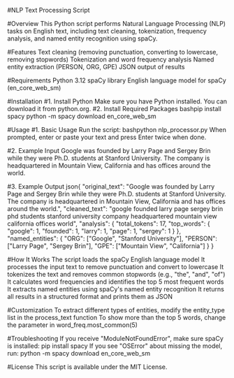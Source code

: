 #NLP Text Processing Script

#Overview
This Python script performs Natural Language Processing (NLP) tasks on English text, including text cleaning, tokenization, frequency analysis, and named entity recognition using spaCy.

#Features
Text cleaning (removing punctuation, converting to lowercase, removing stopwords)
Tokenization and word frequency analysis
Named entity extraction (PERSON, ORG, GPE)
JSON output of results

#Requirements
Python 3.12
spaCy library
English language model for spaCy (en_core_web_sm)

#Installation
#1. Install Python
Make sure you have Python installed. You can download it from python.org.
#2. Install Required Packages
bashpip install spacy
python -m spacy download en_core_web_sm

#Usage
#1. Basic Usage
Run the script:
bashpython nlp_processor.py
When prompted, enter or paste your text and press Enter twice when done.

#2. Example Input
Google was founded by Larry Page and Sergey Brin while they were Ph.D. students at Stanford University. The company is headquartered in Mountain View, California and has offices around the world.

#3. Example Output
json{
"original_text": "Google was founded by Larry Page and Sergey Brin while they were Ph.D. students at Stanford University. The company is headquartered in Mountain View, California and has offices around the world.",
"cleaned_text": "google founded larry page sergey brin phd students stanford university company headquartered mountain view california offices world",
"analysis": {
"total_tokens": 17,
"top_words": {
"google": 1,
"founded": 1,
"larry": 1,
"page": 1,
"sergey": 1
}
},
"named_entities": {
"ORG": ["Google", "Stanford University"],
"PERSON": ["Larry Page", "Sergey Brin"],
"GPE": ["Mountain View", "California"]
}
}

#How It Works
The script loads the spaCy English language model
It processes the input text to remove punctuation and convert to lowercase
It tokenizes the text and removes common stopwords (e.g., "the", "and", "of")
It calculates word frequencies and identifies the top 5 most frequent words
It extracts named entities using spaCy's named entity recognition
It returns all results in a structured format and prints them as JSON

#Customization
To extract different types of entities, modify the entity_type list in the process_text function
To show more than the top 5 words, change the parameter in word_freq.most_common(5)

#Troubleshooting
If you receive "ModuleNotFoundError", make sure spaCy is installed: pip install spacy
If you see "OSError" about missing the model, run: python -m spacy download en_core_web_sm

#License
This script is available under the MIT License.
